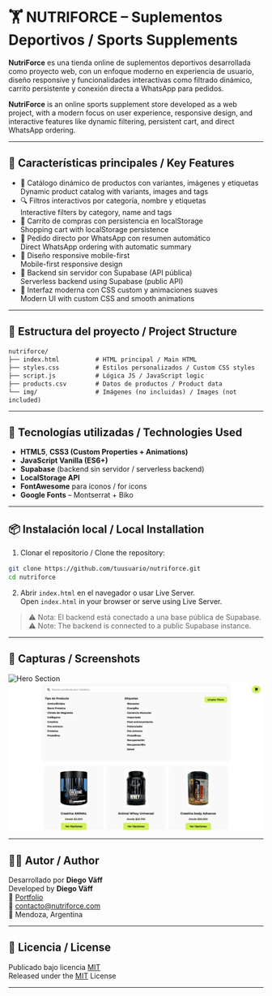 
# 🏋️ NUTRIFORCE – Suplementos Deportivos / Sports Supplements

**NutriForce** es una tienda online de suplementos deportivos desarrollada como proyecto web, con un enfoque moderno en experiencia de usuario, diseño responsive y funcionalidades interactivas como filtrado dinámico, carrito persistente y conexión directa a WhatsApp para pedidos.

**NutriForce** is an online sports supplement store developed as a web project, with a modern focus on user experience, responsive design, and interactive features like dynamic filtering, persistent cart, and direct WhatsApp ordering.

---

## 🚀 Características principales / Key Features

- 💪 Catálogo dinámico de productos con variantes, imágenes y etiquetas  
  Dynamic product catalog with variants, images and tags
- 🔍 Filtros interactivos por categoría, nombre y etiquetas  
  Interactive filters by category, name and tags
- 🛒 Carrito de compras con persistencia en localStorage  
  Shopping cart with localStorage persistence
- 🛵 Pedido directo por WhatsApp con resumen automático  
  Direct WhatsApp ordering with automatic summary
- 📱 Diseño responsive mobile-first  
  Mobile-first responsive design
- 🧠 Backend sin servidor con Supabase (API pública)  
  Serverless backend using Supabase (public API)
- 🎨 Interfaz moderna con CSS custom y animaciones suaves  
  Modern UI with custom CSS and smooth animations

---

## 📂 Estructura del proyecto / Project Structure

```
nutriforce/
├── index.html          # HTML principal / Main HTML
├── styles.css          # Estilos personalizados / Custom CSS styles
├── script.js           # Lógica JS / JavaScript logic
├── products.csv        # Datos de productos / Product data
└── img/                # Imágenes (no incluidas) / Images (not included)
```

---

## 🧪 Tecnologías utilizadas / Technologies Used

- **HTML5**, **CSS3 (Custom Properties + Animations)**
- **JavaScript Vanilla (ES6+)**
- **Supabase** (backend sin servidor / serverless backend)
- **LocalStorage API**
- **FontAwesome** para íconos / for icons
- **Google Fonts** – Montserrat + Biko

---

## 📦 Instalación local / Local Installation

1. Clonar el repositorio / Clone the repository:

```bash
git clone https://github.com/tuusuario/nutriforce.git
cd nutriforce
```

2. Abrir `index.html` en el navegador o usar Live Server.  
   Open `index.html` in your browser or serve using Live Server.

> ⚠️ Nota: El backend está conectado a una base pública de Supabase.  
> ⚠️ Note: The backend is connected to a public Supabase instance.

---

## 📸 Capturas / Screenshots

![Hero Section](/img/Hero-section.png)  
![Catálogo con Filtros](/img/buscador-filtros.png)

---

## 👨‍💻 Autor / Author

Desarrollado por **Diego Väff**  
Developed by **Diego Väff**  
💼 [Portfolio](https://www.behance.net/diegovaeff)  
📧 contacto@nutriforce.com  
📍 Mendoza, Argentina

---

## 🪪 Licencia / License

Publicado bajo licencia [MIT](LICENSE)  
Released under the [MIT](LICENSE) License

---